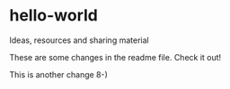 # hello-world
Ideas, resources and sharing material

These are some changes in the readme file. Check it out!

This is another change 8-)
